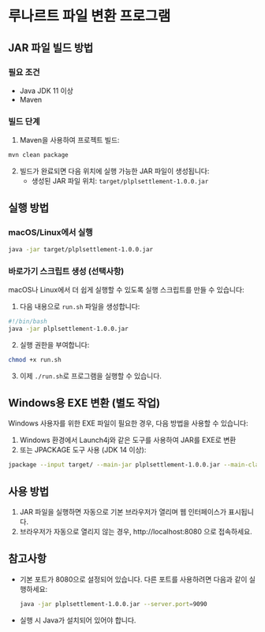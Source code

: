 # 루나르트 파일 변환 프로그램

## JAR 파일 빌드 방법

### 필요 조건
- Java JDK 11 이상
- Maven

### 빌드 단계

1. Maven을 사용하여 프로젝트 빌드:
```bash
mvn clean package
```

2. 빌드가 완료되면 다음 위치에 실행 가능한 JAR 파일이 생성됩니다:
   - 생성된 JAR 파일 위치: `target/plplsettlement-1.0.0.jar`

## 실행 방법

### macOS/Linux에서 실행
```bash
java -jar target/plplsettlement-1.0.0.jar
```

### 바로가기 스크립트 생성 (선택사항)
macOS나 Linux에서 더 쉽게 실행할 수 있도록 실행 스크립트를 만들 수 있습니다:

1. 다음 내용으로 `run.sh` 파일을 생성합니다:
```bash
#!/bin/bash
java -jar plplsettlement-1.0.0.jar
```

2. 실행 권한을 부여합니다:
```bash
chmod +x run.sh
```

3. 이제 `./run.sh`로 프로그램을 실행할 수 있습니다.

## Windows용 EXE 변환 (별도 작업)

Windows 사용자를 위한 EXE 파일이 필요한 경우, 다음 방법을 사용할 수 있습니다:

1. Windows 환경에서 Launch4j와 같은 도구를 사용하여 JAR를 EXE로 변환
2. 또는 JPACKAGE 도구 사용 (JDK 14 이상):
```bash
jpackage --input target/ --main-jar plplsettlement-1.0.0.jar --main-class org.springframework.boot.loader.JarLauncher --type exe --name "RhoonartFileProcessor" --app-version 1.0.0
```

## 사용 방법

1. JAR 파일을 실행하면 자동으로 기본 브라우저가 열리며 웹 인터페이스가 표시됩니다.
2. 브라우저가 자동으로 열리지 않는 경우, http://localhost:8080 으로 접속하세요.

## 참고사항

- 기본 포트가 8080으로 설정되어 있습니다. 다른 포트를 사용하려면 다음과 같이 실행하세요:
  ```bash
  java -jar plplsettlement-1.0.0.jar --server.port=9090
  ```
- 실행 시 Java가 설치되어 있어야 합니다.
